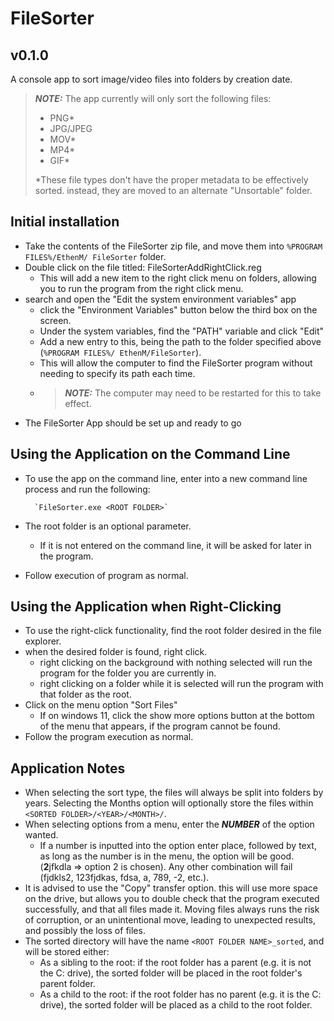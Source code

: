 # FileSorter
## v0.1.0

A console app to sort image/video files into folders by creation date.

> ***NOTE:*** The app currently will only sort the following files:
> - PNG*
> - JPG/JPEG
> - MOV*
> - MP4*
> - GIF*
>
> \*These file types don't have the proper metadata to be effectively sorted. instead, they are
> moved to an alternate "Unsortable" folder.

## Initial installation

- Take the contents of the FileSorter zip file, and move them into `%PROGRAM FILES%/EthenM/
  FileSorter` folder.
- Double click on the file titled: FileSorterAddRightClick.reg
    - This will add a new item to the right click menu on folders, allowing you to run the program
      from the right click menu.
- search and open the "Edit the system environment variables" app
    - click the "Environment Variables" button below the third box on the screen.
    - Under the system variables, find the "PATH" variable and click "Edit"
    - Add a new entry to this, being the path to the folder specified above (`%PROGRAM FILES%/
      EthenM/FileSorter`).
    - This will allow the computer to find the FileSorter program without needing to specify its
      path each time.
    - > ***NOTE:*** The computer may need to be restarted for this to take effect.
- The FileSorter App should be set up and ready to go

## Using the Application on the Command Line

- To use the app on the command line, enter into a new command line process and run the following:

        `FileSorter.exe <ROOT FOLDER>`

- The root folder is an optional parameter.
    - If it is not entered on the command line, it will be asked for later in the program.
- Follow execution of program as normal.

## Using the Application when Right-Clicking

- To use the right-click functionality, find the root folder desired in the file explorer.
- when the desired folder is found, right click.
    - right clicking on the background with nothing selected will run the program for the
      folder you are currently in.
    - right clicking on a folder while it is selected will run the program with that folder as the
      root.
- Click on the menu option "Sort Files"
    - If on windows 11, click the show more options button at the bottom of the menu that appears,
      if the program cannot be found.
- Follow the program execution as normal.

## Application Notes
- When selecting the sort type, the files will always be split into folders by years. Selecting the
  Months option will optionally store the files within `<SORTED FOLDER>/<YEAR>/<MONTH>/`.
- When selecting options from a menu, enter the ***NUMBER*** of the option wanted.
    - If a number is inputted into the option enter place, followed by text, as long as the number
      is in the menu, the option will be good. (**2**jfkdla => option 2 is chosen). Any other
      combination will fail (fjdkls2, 123fjdkas, fdsa, a, 789, -2, etc.).
- It is advised to use the "Copy" transfer option. this will use more space on the drive, but allows
  you to double check that the program executed successfully, and that all files made it.
  Moving files always runs the risk of corruption, or an unintentional move, leading to unexpected
  results, and possibly the loss of files.
- The sorted directory will have the name `<ROOT FOLDER NAME>_sorted`, and will be stored either:
    - As a sibling to the root: if the root folder has a parent (e.g. it is not the C: drive),
      the sorted folder will be placed in the root folder's parent folder.
    - As a child to the root: if the root folder has no parent (e.g. it is the C: drive), the sorted
    folder will be placed as a child to the root folder.
